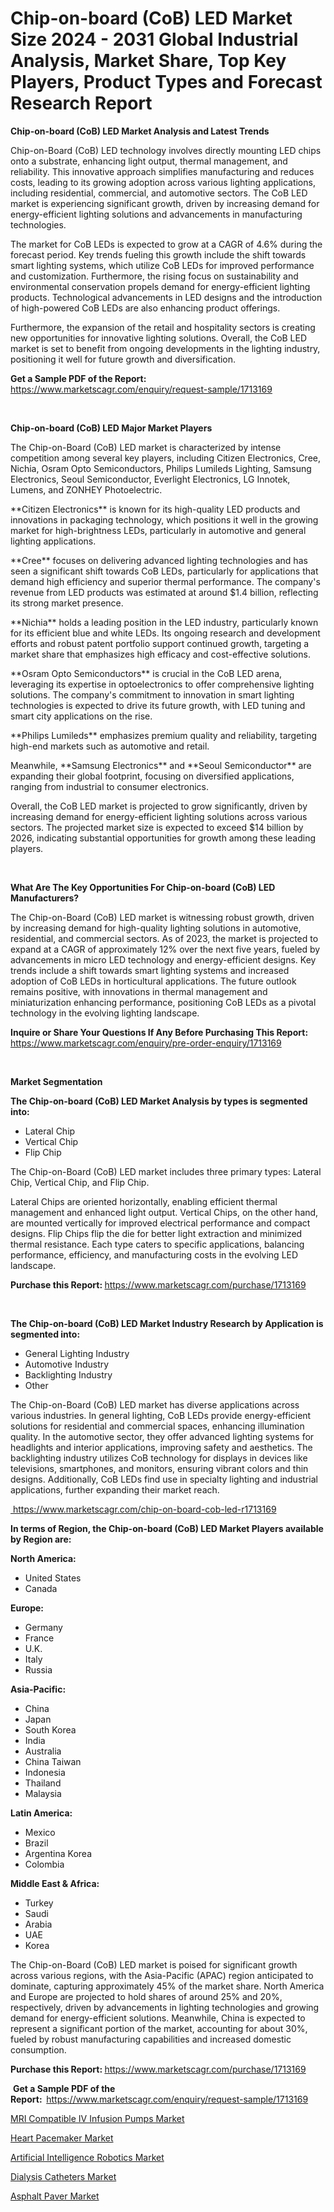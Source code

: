 <p><h1>Chip-on-board (CoB) LED Market Size 2024 - 2031 Global Industrial Analysis, Market Share, Top Key Players, Product Types and Forecast Research Report</h1></p><p><strong>Chip-on-board (CoB) LED Market Analysis and Latest Trends</strong></p>
<p><p>Chip-on-Board (CoB) LED technology involves directly mounting LED chips onto a substrate, enhancing light output, thermal management, and reliability. This innovative approach simplifies manufacturing and reduces costs, leading to its growing adoption across various lighting applications, including residential, commercial, and automotive sectors. The CoB LED market is experiencing significant growth, driven by increasing demand for energy-efficient lighting solutions and advancements in manufacturing technologies.</p><p>The market for CoB LEDs is expected to grow at a CAGR of 4.6% during the forecast period. Key trends fueling this growth include the shift towards smart lighting systems, which utilize CoB LEDs for improved performance and customization. Furthermore, the rising focus on sustainability and environmental conservation propels demand for energy-efficient lighting products. Technological advancements in LED designs and the introduction of high-powered CoB LEDs are also enhancing product offerings. </p><p>Furthermore, the expansion of the retail and hospitality sectors is creating new opportunities for innovative lighting solutions. Overall, the CoB LED market is set to benefit from ongoing developments in the lighting industry, positioning it well for future growth and diversification.</p></p>
<p><strong>Get a Sample PDF of the Report:&nbsp;</strong> <a href="https://www.marketscagr.com/enquiry/request-sample/1713169?utm_campaign=1576&utm_medium=2&utm_source=Github&utm_content=ia&utm_term=22102024&utm_id=chip-on-board-cob-led">https://www.marketscagr.com/enquiry/request-sample/1713169</a></p>
<p>&nbsp;</p>
<p><strong>Chip-on-board (CoB) LED Major Market Players</strong></p>
<p><p>The Chip-on-Board (CoB) LED market is characterized by intense competition among several key players, including Citizen Electronics, Cree, Nichia, Osram Opto Semiconductors, Philips Lumileds Lighting, Samsung Electronics, Seoul Semiconductor, Everlight Electronics, LG Innotek, Lumens, and ZONHEY Photoelectric.</p><p>**Citizen Electronics** is known for its high-quality LED products and innovations in packaging technology, which positions it well in the growing market for high-brightness LEDs, particularly in automotive and general lighting applications. </p><p>**Cree** focuses on delivering advanced lighting technologies and has seen a significant shift towards CoB LEDs, particularly for applications that demand high efficiency and superior thermal performance. The company's revenue from LED products was estimated at around $1.4 billion, reflecting its strong market presence.</p><p>**Nichia** holds a leading position in the LED industry, particularly known for its efficient blue and white LEDs. Its ongoing research and development efforts and robust patent portfolio support continued growth, targeting a market share that emphasizes high efficacy and cost-effective solutions.</p><p>**Osram Opto Semiconductors** is crucial in the CoB LED arena, leveraging its expertise in optoelectronics to offer comprehensive lighting solutions. The company's commitment to innovation in smart lighting technologies is expected to drive its future growth, with LED tuning and smart city applications on the rise.</p><p>**Philips Lumileds** emphasizes premium quality and reliability, targeting high-end markets such as automotive and retail. </p><p>Meanwhile, **Samsung Electronics** and **Seoul Semiconductor** are expanding their global footprint, focusing on diversified applications, ranging from industrial to consumer electronics.</p><p>Overall, the CoB LED market is projected to grow significantly, driven by increasing demand for energy-efficient lighting solutions across various sectors. The projected market size is expected to exceed $14 billion by 2026, indicating substantial opportunities for growth among these leading players.</p></p>
<p>&nbsp;</p>
<p><strong>What Are The Key Opportunities For Chip-on-board (CoB) LED Manufacturers?</strong></p>
<p><p>The Chip-on-Board (CoB) LED market is witnessing robust growth, driven by increasing demand for high-quality lighting solutions in automotive, residential, and commercial sectors. As of 2023, the market is projected to expand at a CAGR of approximately 12% over the next five years, fueled by advancements in micro LED technology and energy-efficient designs. Key trends include a shift towards smart lighting systems and increased adoption of CoB LEDs in horticultural applications. The future outlook remains positive, with innovations in thermal management and miniaturization enhancing performance, positioning CoB LEDs as a pivotal technology in the evolving lighting landscape.</p></p>
<p><strong>Inquire or Share Your Questions If Any Before Purchasing This Report:</strong> <a href="https://www.marketscagr.com/enquiry/pre-order-enquiry/1713169?utm_campaign=1576&utm_medium=2&utm_source=Github&utm_content=ia&utm_term=22102024&utm_id=chip-on-board-cob-led">https://www.marketscagr.com/enquiry/pre-order-enquiry/1713169</a></p>
<p>&nbsp;</p>
<p><strong>Market Segmentation</strong></p>
<p><strong>The Chip-on-board (CoB) LED Market Analysis by types is segmented into:</strong></p>
<p><ul><li>Lateral Chip</li><li>Vertical Chip</li><li>Flip Chip</li></ul></p>
<p><p>The Chip-on-Board (CoB) LED market includes three primary types: Lateral Chip, Vertical Chip, and Flip Chip. </p><p>Lateral Chips are oriented horizontally, enabling efficient thermal management and enhanced light output. Vertical Chips, on the other hand, are mounted vertically for improved electrical performance and compact designs. Flip Chips flip the die for better light extraction and minimized thermal resistance. Each type caters to specific applications, balancing performance, efficiency, and manufacturing costs in the evolving LED landscape.</p></p>
<p><strong>Purchase this Report:&nbsp;</strong><a href="https://www.marketscagr.com/purchase/1713169?utm_campaign=1576&utm_medium=2&utm_source=Github&utm_content=ia&utm_term=22102024&utm_id=chip-on-board-cob-led">https://www.marketscagr.com/purchase/1713169</a></p>
<p>&nbsp;</p>
<p><strong>The Chip-on-board (CoB) LED Market Industry Research by Application is segmented into:</strong></p>
<p><ul><li>General Lighting Industry</li><li>Automotive Industry</li><li>Backlighting Industry</li><li>Other</li></ul></p>
<p><p>The Chip-on-Board (CoB) LED market has diverse applications across various industries. In general lighting, CoB LEDs provide energy-efficient solutions for residential and commercial spaces, enhancing illumination quality. In the automotive sector, they offer advanced lighting systems for headlights and interior applications, improving safety and aesthetics. The backlighting industry utilizes CoB technology for displays in devices like televisions, smartphones, and monitors, ensuring vibrant colors and thin designs. Additionally, CoB LEDs find use in specialty lighting and industrial applications, further expanding their market reach.</p></p>
<p><a href="https://www.marketscagr.com/chip-on-board-cob-led-r1713169?utm_campaign=1576&utm_medium=2&utm_source=Github&utm_content=ia&utm_term=22102024&utm_id=chip-on-board-cob-led">&nbsp;https://www.marketscagr.com/chip-on-board-cob-led-r1713169</a></p>
<p><strong>In terms of Region, the Chip-on-board (CoB) LED Market Players available by Region are:</strong></p>
<p>
    <p> <strong> North America: </strong>
        <ul>
            <li>United States</li>
            <li>Canada</li>
        </ul>
        </p> 
    <p> <strong> Europe: </strong>
        <ul>
            <li>Germany</li>
            <li>France</li>
            <li>U.K.</li>
            <li>Italy</li>
            <li>Russia</li>
        </ul>
        </p> 
    <p> <strong> Asia-Pacific: </strong>
        <ul>
            <li>China</li>
            <li>Japan</li>
            <li>South Korea</li>
            <li>India</li>
            <li>Australia</li>
            <li>China Taiwan</li>
            <li>Indonesia</li>
            <li>Thailand</li>
            <li>Malaysia</li>
        </ul>
        </p> 
    <p> <strong> Latin America: </strong>
        <ul>
            <li>Mexico</li>
            <li>Brazil</li>
            <li>Argentina Korea</li>
            <li>Colombia</li>
        </ul>
        </p> 
    <p> <strong> Middle East & Africa: </strong>
        <ul>
            <li>Turkey</li>
            <li>Saudi</li>
            <li>Arabia</li>
            <li>UAE</li>
            <li>Korea</li>
        </ul>
    </p>
    </p>
<p><p>The Chip-on-Board (CoB) LED market is poised for significant growth across various regions, with the Asia-Pacific (APAC) region anticipated to dominate, capturing approximately 45% of the market share. North America and Europe are projected to hold shares of around 25% and 20%, respectively, driven by advancements in lighting technologies and growing demand for energy-efficient solutions. Meanwhile, China is expected to represent a significant portion of the market, accounting for about 30%, fueled by robust manufacturing capabilities and increased domestic consumption.</p></p>
<p><strong>Purchase this Report: </strong><a href="https://www.marketscagr.com/purchase/1713169?utm_campaign=1576&utm_medium=2&utm_source=Github&utm_content=ia&utm_term=22102024&utm_id=chip-on-board-cob-led">https://www.marketscagr.com/purchase/1713169</a></p>
<p>&nbsp;<strong>Get a Sample PDF of the Report:&nbsp;&nbsp;</strong><a href="https://www.marketscagr.com/enquiry/request-sample/1713169?utm_campaign=1576&utm_medium=2&utm_source=Github&utm_content=ia&utm_term=22102024&utm_id=chip-on-board-cob-led">https://www.marketscagr.com/enquiry/request-sample/1713169</a></p>
<p><strong></strong></p>
<p><p><a href="https://www.linkedin.com/pulse/mri-compatible-iv-infusion-pumps-market-trends-strategic-insights-9k9ge?utm_campaign=1576&utm_medium=2&utm_source=Github&utm_content=ia&utm_term=22102024&utm_id=chip-on-board-cob-led">MRI Compatible IV Infusion Pumps Market</a></p><p><a href="https://www.linkedin.com/pulse/future-ready-strategic-insights-global-heart-pacemaker-market-6lxne?utm_campaign=1576&utm_medium=2&utm_source=Github&utm_content=ia&utm_term=22102024&utm_id=chip-on-board-cob-led">Heart Pacemaker Market</a></p><p><a href="https://issuu.com/reportprime-2/docs/artificial-intelligence-robotics-ma_57013711fabc70?utm_campaign=1576&utm_medium=2&utm_source=Github&utm_content=ia&utm_term=22102024&utm_id=chip-on-board-cob-led">Artificial Intelligence Robotics Market</a></p><p><a href="https://www.linkedin.com/pulse/surfing-dialysis-catheters-wave-riding-market-currents-2031-cinnf?utm_campaign=1576&utm_medium=2&utm_source=Github&utm_content=ia&utm_term=22102024&utm_id=chip-on-board-cob-led">Dialysis Catheters Market</a></p><p><a href="https://issuu.com/reportprime-2/docs/asphalt-paver-market-size-2030.pptx_e36ac4095a25df?utm_campaign=1576&utm_medium=2&utm_source=Github&utm_content=ia&utm_term=22102024&utm_id=chip-on-board-cob-led">Asphalt Paver Market</a></p></p>